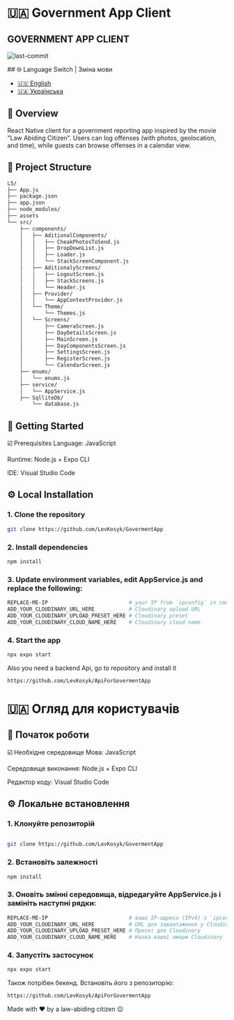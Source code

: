 # 🇺🇦 Government App Client
<div align="left"> <h2>GOVERNMENT APP CLIENT</h2> <p> <img src="https://img.shields.io/github/last-commit/LevKosyk/ApiForGovermentApp?style=default&logo=git&logoColor=white&color=a0d1e2" alt="last-commit"> </p> </div>
##  🌐 Language Switch | Зміна мови

* [🇺🇸 English](#-overview)
* [🇺🇦 Українська](#-Огляд-для-користувачів)

## 📍 Overview
React Native client for a government reporting app inspired by the movie "Law Abiding Citizen". Users can log offenses (with photos, geolocation, and time), while guests can browse offenses in a calendar view.

## 📁 Project Structure
```sh
L5/
├── App.js
├── package.json
├── app.json
├── node_modules/
├── assets
└── src/
    ├── components/
    │   ├── AditionalComponents/
    │   │   ├── CheakPhotosToSend.js
    │   │   ├── DropDownList.js
    │   │   ├── Loader.js
    │   │   └── StackScreenComponent.js
    │   ├── AditionalyScreens/
    │   │   ├── LogoutScreen.js
    │   │   ├── StackScreens.js
    │   │   └── Header.js
    │   ├── Provider/
    │   │   └── AppContextProvider.js
    │   └── Theme/
    │       └── Themes.js
    │   └── Screens/
    │       ├── CameraScreen.js
    │       ├── DayDetailsScreen.js
    │       ├── MainScreen.js
    │       ├── DayComponentsScreen.js
    │       ├── SettingsScreen.js
    │       ├── RegisterScreen.js
    │       └── CalendarScreen.js
    ├── enums/
    │   └── enums.js
    ├── service/
    │   └── AppService.js
    ├── SqlliteDb/
        └── database.js

```
## 🚀 Getting Started
☑️ Prerequisites
Language: JavaScript

Runtime: Node.js + Expo CLI

IDE: Visual Studio Code

## ⚙️ Local Installation
### 1. Clone the repository
```sh
git clone https://github.com/LevKosyk/GovermentApp
```

### 2. Install dependencies
```sh
npm install
```

### 3. Update environment variables, edit AppService.js and replace the following:

```sh
REPLACE-ME-IP                          # your IP from `ipconfig` in cmd (IPv4)
ADD_YOUR_CLOUDINARY_URL_HERE           # Cloudinary upload URL
ADD_YOUR_CLOUDINARY_UPLOAD_PRESET_HERE # Cloudinary preset
ADD_YOUR_CLOUDINARY_CLOUD_NAME_HERE    # Cloudinary cloud name
```

### 4. Start the app
```sh
npx expo start
```
Also you need a backend Api, go to repository and install it 
```sh
https://github.com/LevKosyk/ApiForGovermentApp
```

# 🇺🇦 Огляд для користувачів
## 🚀 Початок роботи
☑️ Необхідне середовище
Мова: JavaScript

Середовище виконання: Node.js + Expo CLI

Редактор коду: Visual Studio Code

## ⚙️ Локальне встановлення
### 1. Клонуйте репозиторій
```sh

git clone https://github.com/LevKosyk/GovermentApp
```

### 2. Встановіть залежності
```sh
npm install
```

### 3. Оновіть змінні середовища, відредагуйте AppService.js і замініть наступні рядки:
```sh
REPLACE-ME-IP                          # ваша IP-адреса (IPv4) з `ipconfig` в cmd
ADD_YOUR_CLOUDINARY_URL_HERE           # URL для завантаження у Cloudinary
ADD_YOUR_CLOUDINARY_UPLOAD_PRESET_HERE # Пресет для Cloudinary
ADD_YOUR_CLOUDINARY_CLOUD_NAME_HERE    # Назва вашої хмари Cloudinary
```

### 4. Запустіть застосунок
```sh
npx expo start
```

Також потрібен бекенд. Встановіть його з репозиторію:
```sh
https://github.com/LevKosyk/ApiForGovermentApp
```
Made with ❤️ by a law-abiding citizen 😉
